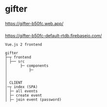 # gifter

###
https://gifter-b50fc.web.app/

### 
https://gifter-b50fc-default-rtdb.firebaseio.com/

```
Vue.js 2 frontend

gifter
├─┬ frontend
│ ├── src
│      ├─ components
│          ├─
│
│
│ CLIENT
│─┬ index (SPA)
│ ├─ all events
│ ├─ create event
│ ├─ join event (password)

```
